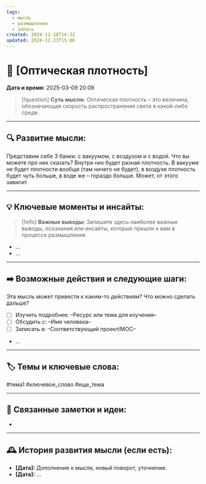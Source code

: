 ```yaml
---
tags:
  - мысль
  - размышление
  - запись
created: 2024-12-18T14:32
updated: 2024-12-23T15:06
---
```


# 💭  [Оптическая плотность]

**Дата и время:** 2025-03-09 20:09

> [!question] **Суть мысли:**
> Оптическая плотность – это величина, обозначающая скорость распространения света в какой-либо среде.

---

## 🔍 Развитие мысли:

Представим себе 3 банки: с вакуумом, с воздухом и с водой. Что вы можете про них сказать? Внутри них будет разная плотность. В вакууме не будет плотности вообще (там ничего не будет), в воздухе плотность будет чуть больше, в воде же – гораздо больше. Может, от этого зависит 

---

## 💡 Ключевые моменты и инсайты:

> [!info] **Важные выводы:**
> Запишите здесь наиболее важные выводы, осознания или инсайты, которые пришли к вам в процессе размышления.

- ...
- ...

---

## ➡️ Возможные действия и следующие шаги:

Эта мысль может привести к каким-то действиям? Что можно сделать дальше?

- [ ] Изучить подробнее: –Ресурс или тема для изучения–
- [ ] Обсудить с: –Имя человека–
- [ ] Записать в: –Соответствующий проект/MOC–
- ...

---

## 🏷️ Темы и ключевые слова:

#тема1 #ключевое_слово #еще_тема

---

## 🔄 Связанные заметки и идеи:

- 

---

## 🕰️ История развития мысли (если есть):

* **[Дата]:**  Дополнение к мысли, новый поворот, уточнение.
* **[Дата]:**  ...